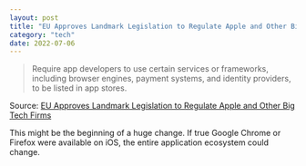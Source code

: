 ```yaml
---
layout: post
title: "EU Approves Landmark Legislation to Regulate Apple and Other Big Tech Firms"
category: "tech"
date: 2022-07-06
---
```


> Require app developers to use certain services or frameworks, including browser engines, payment systems, and identity providers, to be listed in app stores.

Source: [EU Approves Landmark Legislation to Regulate Apple and Other Big Tech Firms](https://www.macrumors.com/2022/07/05/eu-approves-landmark-legislation-to-regulate-apple/)

This might be the beginning of a huge change. If true Google Chrome or Firefox were available on iOS, the entire application ecosystem could change.
